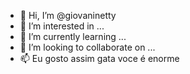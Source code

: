 
- 👋 Hi, I’m @giovaninetty
- 👀 I’m interested in ...
- 🌱 I’m currently learning ...
- 💞️ I’m looking to collaborate on ...
- 📫 Eu gosto assim 
gata voce é enorme
<!---
Gata voce é enorme
--->
